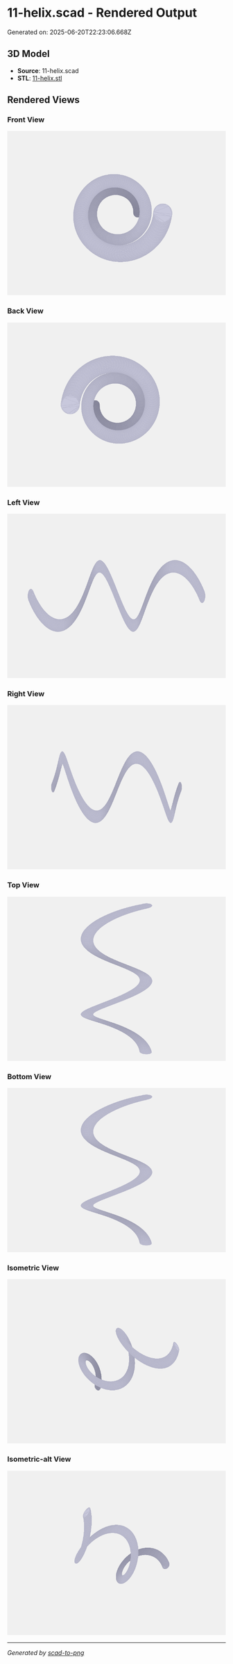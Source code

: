 # 11-helix.scad - Rendered Output

Generated on: 2025-06-20T22:23:06.668Z

## 3D Model

- **Source**: 11-helix.scad
- **STL**: [11-helix.stl](./11-helix.stl)

## Rendered Views

### Front View
![front](./front.png)

### Back View
![back](./back.png)

### Left View
![left](./left.png)

### Right View
![right](./right.png)

### Top View
![top](./top.png)

### Bottom View
![bottom](./bottom.png)

### Isometric View
![isometric](./isometric.png)

### Isometric-alt View
![isometric-alt](./isometric-alt.png)

---
*Generated by [scad-to-png](https://github.com/imjasonh/scad-to-png)*
